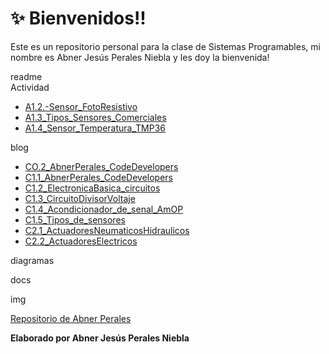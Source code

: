 # :sparkles: Bienvenidos!!
Este es un repositorio personal para la clase de Sistemas Programables, mi nombre es Abner Jesús Perales Niebla y les doy la bienvenida!

readme  
Actividad
  - [A1.2.-Sensor_FotoResistivo](https://github.com/AbnerPerales19/SistemasProgramables_AbnerPerales/blob/master/Actividad/A1.2.-Sensor_FotoResistivo.md)
  - [A1.3_Tipos_Sensores_Comerciales](https://github.com/AbnerPerales19/SistemasProgramables_AbnerPerales/blob/master/Actividad/A1.3_Tipos_Sensores_Comerciales.md)
  - [A1.4_Sensor_Temperatura_TMP36](https://github.com/AbnerPerales19/SistemasProgramables_AbnerPerales/blob/master/Actividad/A1.4_Sensor_Temperatura_TMP36.md)
  
blog
  - [CO.2_AbnerPerales_CodeDevelopers](https://github.com/AbnerPerales19/SistemasProgramables_AbnerPerales/blob/master/blog/CO.2_AbnerPerales_CodeDevelopers.md)
  - [C1.1_AbnerPerales_CodeDevelopers](https://github.com/AbnerPerales19/SistemasProgramables_AbnerPerales/blob/master/blog/C1.1_AbnerPerales_CodeDevelopers.md)
  - [C1.2_ElectronicaBasica_circuitos](https://github.com/AbnerPerales19/SistemasProgramables_AbnerPerales/blob/master/blog/C1.2_ElectronicaBasica_circuitos.md)
  - [C1.3_CircuitoDivisorVoltaje](https://github.com/AbnerPerales19/SistemasProgramables_AbnerPerales/blob/master/blog/C1.3_CircuitoDivisorVoltaje.md)
  - [C1.4_Acondicionador_de_senal_AmOP](https://github.com/AbnerPerales19/SistemasProgramables_AbnerPerales/blob/master/blog/C1.4_Acondicionador_de_senal_AmOP.md)
  - [C1.5_Tipos_de_sensores](https://github.com/AbnerPerales19/SistemasProgramables_AbnerPerales/blob/master/blog/C1.5_Tipos_de_sensores.md)
  - [C2.1_ActuadoresNeumaticosHidraulicos](https://github.com/AbnerPerales19/SistemasProgramables_AbnerPerales/blob/master/blog/C2.1_ActuadoresNeumaticosHidraulicos.md)
  - [C2.2_ActuadoresElectricos](https://github.com/AbnerPerales19/SistemasProgramables_AbnerPerales/blob/master/blog/C2.2_ActuadoresElectricos.md)

diagramas

docs

img





[Repositorio de Abner Perales](https://github.com/AbnerPerales19/SistemasProgramables_AbnerPerales.git)

**Elaborado por Abner Jesús Perales Niebla**